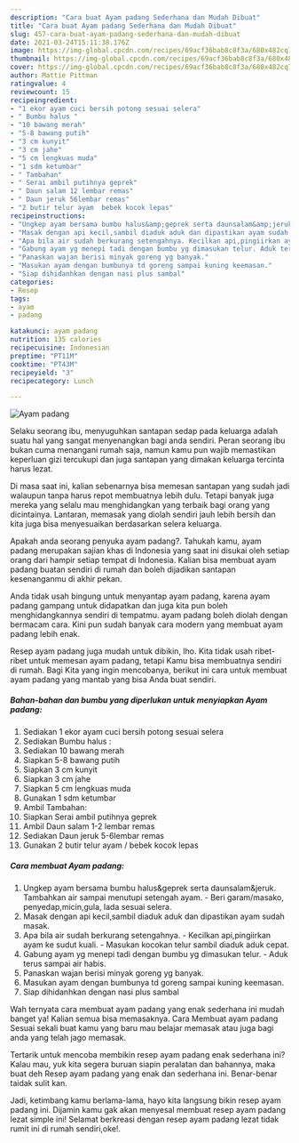 ```yaml
---
description: "Cara buat Ayam padang Sederhana dan Mudah Dibuat"
title: "Cara buat Ayam padang Sederhana dan Mudah Dibuat"
slug: 457-cara-buat-ayam-padang-sederhana-dan-mudah-dibuat
date: 2021-03-24T15:11:38.176Z
image: https://img-global.cpcdn.com/recipes/69acf36bab8c8f3a/680x482cq70/ayam-padang-foto-resep-utama.jpg
thumbnail: https://img-global.cpcdn.com/recipes/69acf36bab8c8f3a/680x482cq70/ayam-padang-foto-resep-utama.jpg
cover: https://img-global.cpcdn.com/recipes/69acf36bab8c8f3a/680x482cq70/ayam-padang-foto-resep-utama.jpg
author: Mattie Pittman
ratingvalue: 4
reviewcount: 15
recipeingredient:
- "1 ekor ayam cuci bersih potong sesuai selera"
- " Bumbu halus "
- "10 bawang merah"
- "5-8 bawang putih"
- "3 cm kunyit"
- "3 cm jahe"
- "5 cm lengkuas muda"
- "1 sdm ketumbar"
- " Tambahan"
- " Serai ambil putihnya geprek"
- " Daun salam 12 lembar remas"
- " Daun jeruk 56lembar remas"
- "2 butir telur ayam  bebek kocok lepas"
recipeinstructions:
- "Ungkep ayam bersama bumbu halus&amp;geprek serta daunsalam&amp;jeruk. Tambahkan air sampai menutupi setengah ayam. Beri garam/masako, penyedap,micin,gula, lada sesuai selera."
- "Masak dengan api kecil,sambil diaduk aduk dan dipastikan ayam sudah masak."
- "Apa bila air sudah berkurang setengahnya. Kecilkan api,pingiirkan ayam ke sudut kuali. Masukan kocokan telur sambil diaduk aduk cepat."
- "Gabung ayam yg menepi tadi dengan bumbu yg dimasukan telur. Aduk terus sampai air habis."
- "Panaskan wajan berisi minyak goreng yg banyak."
- "Masukan ayam dengan bumbunya td goreng sampai kuning keemasan."
- "Siap dihidanhkan dengan nasi plus sambal"
categories:
- Resep
tags:
- ayam
- padang

katakunci: ayam padang 
nutrition: 135 calories
recipecuisine: Indonesian
preptime: "PT11M"
cooktime: "PT43M"
recipeyield: "3"
recipecategory: Lunch

---
```



![Ayam padang](https://img-global.cpcdn.com/recipes/69acf36bab8c8f3a/680x482cq70/ayam-padang-foto-resep-utama.jpg)

Selaku seorang ibu, menyuguhkan santapan sedap pada keluarga adalah suatu hal yang sangat menyenangkan bagi anda sendiri. Peran seorang ibu bukan cuma menangani rumah saja, namun kamu pun wajib memastikan keperluan gizi tercukupi dan juga santapan yang dimakan keluarga tercinta harus lezat.

Di masa  saat ini, kalian sebenarnya bisa memesan santapan yang sudah jadi walaupun tanpa harus repot membuatnya lebih dulu. Tetapi banyak juga mereka yang selalu mau menghidangkan yang terbaik bagi orang yang dicintainya. Lantaran, memasak yang diolah sendiri jauh lebih bersih dan kita juga bisa menyesuaikan berdasarkan selera keluarga. 



Apakah anda seorang penyuka ayam padang?. Tahukah kamu, ayam padang merupakan sajian khas di Indonesia yang saat ini disukai oleh setiap orang dari hampir setiap tempat di Indonesia. Kalian bisa membuat ayam padang buatan sendiri di rumah dan boleh dijadikan santapan kesenanganmu di akhir pekan.

Anda tidak usah bingung untuk menyantap ayam padang, karena ayam padang gampang untuk didapatkan dan juga kita pun boleh menghidangkannya sendiri di tempatmu. ayam padang boleh diolah dengan bermacam cara. Kini pun sudah banyak cara modern yang membuat ayam padang lebih enak.

Resep ayam padang juga mudah untuk dibikin, lho. Kita tidak usah ribet-ribet untuk memesan ayam padang, tetapi Kamu bisa membuatnya sendiri di rumah. Bagi Kita yang ingin mencobanya, berikut ini cara untuk membuat ayam padang yang mantab yang bisa Anda buat sendiri.

<!--inarticleads1-->

##### Bahan-bahan dan bumbu yang diperlukan untuk menyiapkan Ayam padang:

1. Sediakan 1 ekor ayam cuci bersih potong sesuai selera
1. Sediakan  Bumbu halus :
1. Sediakan 10 bawang merah
1. Siapkan 5-8 bawang putih
1. Siapkan 3 cm kunyit
1. Siapkan 3 cm jahe
1. Siapkan 5 cm lengkuas muda
1. Gunakan 1 sdm ketumbar
1. Ambil  Tambahan:
1. Siapkan  Serai ambil putihnya geprek
1. Ambil  Daun salam 1-2 lembar remas
1. Sediakan  Daun jeruk 5-6lembar remas
1. Gunakan 2 butir telur ayam / bebek kocok lepas




<!--inarticleads2-->

##### Cara membuat Ayam padang:

1. Ungkep ayam bersama bumbu halus&amp;geprek serta daunsalam&amp;jeruk. Tambahkan air sampai menutupi setengah ayam. - Beri garam/masako, penyedap,micin,gula, lada sesuai selera.
1. Masak dengan api kecil,sambil diaduk aduk dan dipastikan ayam sudah masak.
1. Apa bila air sudah berkurang setengahnya. - Kecilkan api,pingiirkan ayam ke sudut kuali. - Masukan kocokan telur sambil diaduk aduk cepat.
1. Gabung ayam yg menepi tadi dengan bumbu yg dimasukan telur. - Aduk terus sampai air habis.
1. Panaskan wajan berisi minyak goreng yg banyak.
1. Masukan ayam dengan bumbunya td goreng sampai kuning keemasan.
1. Siap dihidanhkan dengan nasi plus sambal




Wah ternyata cara membuat ayam padang yang enak sederhana ini mudah banget ya! Kalian semua bisa memasaknya. Cara Membuat ayam padang Sesuai sekali buat kamu yang baru mau belajar memasak atau juga bagi anda yang telah jago memasak.

Tertarik untuk mencoba membikin resep ayam padang enak sederhana ini? Kalau mau, yuk kita segera buruan siapin peralatan dan bahannya, maka buat deh Resep ayam padang yang enak dan sederhana ini. Benar-benar taidak sulit kan. 

Jadi, ketimbang kamu berlama-lama, hayo kita langsung bikin resep ayam padang ini. Dijamin kamu gak akan menyesal membuat resep ayam padang lezat simple ini! Selamat berkreasi dengan resep ayam padang lezat tidak rumit ini di rumah sendiri,oke!.

